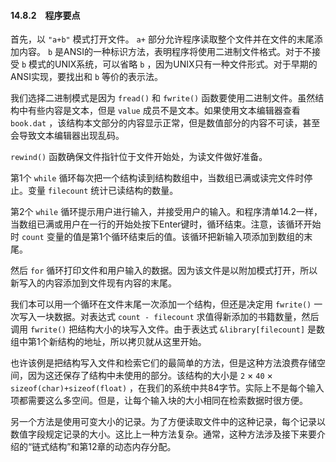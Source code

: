 #### 14.8.2　程序要点

首先，以 `"a+b"` 模式打开文件。 `a+` 部分允许程序读取整个文件并在文件的末尾添加内容。 `b` 是ANSI的一种标识方法，表明程序将使用二进制文件格式。对于不接受 `b` 模式的UNIX系统，可以省略 `b` ，因为UNIX只有一种文件形式。对于早期的ANSI实现，要找出和 `b` 等价的表示法。

我们选择二进制模式是因为 `fread()` 和 `fwrite()` 函数要使用二进制文件。虽然结构中有些内容是文本，但是 `value` 成员不是文本。如果使用文本编辑器查看 `book.dat` ，该结构本文部分的内容显示正常，但是数值部分的内容不可读，甚至会导致文本编辑器出现乱码。

`rewind()` 函数确保文件指针位于文件开始处，为读文件做好准备。

第1个 `while` 循环每次把一个结构读到结构数组中，当数组已满或读完文件时停止。变量 `filecount` 统计已读结构的数量。

第2个 `while` 循环提示用户进行输入，并接受用户的输入。和程序清单14.2一样，当数组已满或用户在一行的开始处按下Enter键时，循环结束。注意，该循环开始时 `count` 变量的值是第1个循环结束后的值。该循环把新输入项添加到数组的末尾。

然后 `for` 循环打印文件和用户输入的数据。因为该文件是以附加模式打开，所以新写入的内容添加到文件现有内容的末尾。

我们本可以用一个循环在文件末尾一次添加一个结构，但还是决定用 `fwrite()` 一次写入一块数据。对表达式 `count - filecount` 求值得新添加的书籍数量，然后调用 `fwrite()` 把结构大小的块写入文件。由于表达式 `&library[filecount]` 是数组中第1个新结构的地址，所以拷贝就从这里开始。

也许该例是把结构写入文件和检索它们的最简单的方法，但是这种方法浪费存储空间，因为这还保存了结构中未使用的部分。该结构的大小是 `2` × `40` × `sizeof(char)+sizeof(float)` ，在我们的系统中共84字节。实际上不是每个输入项都需要这么多空间。但是，让每个输入块的大小相同在检索数据时很方便。

另一个方法是使用可变大小的记录。为了方便读取文件中的这种记录，每个记录以数值字段规定记录的大小。这比上一种方法复杂。通常，这种方法涉及接下来要介绍的“链式结构”和第12章的动态内存分配。

